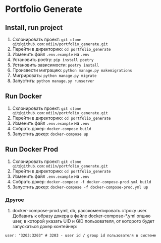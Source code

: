 # Portfolio Generate

## Install, run project
1. Склонировать проект: `git clone git@github.com:odi1n/portfolio_generate.git`
2. Перейти в директорию: `cd portfolio_generate`
3. Изменить файл  `.env.example` на `.env`
4. Установить poetry: `pip install poetry`
5. Установить зависимости: `poetry install`
6. Произвести миграцию: `python manage.py makemigrations`
7. Мигрировать: `python manage.py migrate`
8. Запустить: `python manage.py runserver`

## Run Docker
1. Склонировать проект: `git clone git@github.com:odi1n/portfolio_generate.git`
2. Перейти в директорию: `cd portfolio_generate`
3. Изменить файл  `.env.example` на `.env`
4. Собрать докер: `docker-compose build`
5. Запустить докер: `docker-compose up`

## Run Docker Prod
1. Склонировать проект: `git clone git@github.com:odi1n/portfolio_generate.git`
2. Перейти в директорию: `cd portfolio_generate`
3. Изменить файл  `.env.example` на `.env`
4. Собрать докер: `docker-compose -f docker-compose-prod.yml build`
5. Запустить докер: `docker-compose -f docker-compose-prod.yml up`

### Другое
1. docker-compose-prod.yml, db, расскоментировать строку user.
Добавить к образу докера в файле docker-compose-*.yml опцию user, в которой указать UID и GID пользователя, от которого будет запускаться докер контейнер:
```
user: "3203:3203" # 3203 - user id / group id пользователя в системе
```
